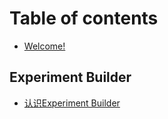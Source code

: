 # Table of contents

* [Welcome!](README.md)

## Experiment Builder

* [认识Experiment Builder](untitled.md)

